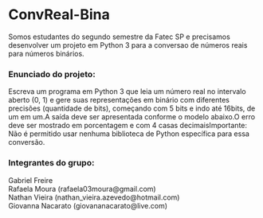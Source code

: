 # ConvReal-Bina

Somos estudantes do segundo semestre da Fatec SP e precisamos desenvolver um projeto em Python 3 para a conversao de números reais para números binários. <br>
<h3>Enunciado do projeto:</h3> 
Escreva um programa em Python 3 que leia um número real no intervalo aberto (0, 1) e gere suas representações em binário com diferentes precisões 
(quantidade de bits), começando com 5 bits e indo até 16bits, de um em um.A saída deve ser apresentada conforme o modelo abaixo.O erro deve ser mostrado em 
porcentagem e com 4 casas decimaisImportante: Não é permitido usar nenhuma biblioteca de Python específica para essa conversão. <br>
<h3>Integrantes do grupo:</h3>
Gabriel Freire <br>
Rafaela Moura (rafaela03moura@gmail.com) <br>
Nathan Vieira (nathan_vieira.azevedo@hotmail.com) <br>
Giovanna Nacarato (giovananacarato@live.com) <br>

